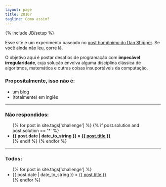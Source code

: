 ```yaml
---
layout: page
title: 2016?
tagline: Como assim?
---
```

{% include JB/setup %}

Esse site é um experimento baseado no [post homônimo do Dan Shipper](http://danshipper.com/124690091). 
Se você ainda não leu, corre lá.

O objetivo aqui é postar desafios de programação com **impecável irregularidade**, 
cuja solução envolva alguma disciplina clássica de algoritmos, matemática e outras 
coisas insuportáveis da computação.

### Propositalmente, isso não é:

* um blog
* (totalmente) em inglês

***

### Não respondidos:

<ul class="posts">
  {% for post in site.tags['challenge'] %}
    {% if post.solution and post.solution == '*' %}
        <li><strong><span>{{ post.date | date_to_string }}</span> &raquo; <a href="{{ BASE_PATH }}{{ post.url }}">{{ post.title }}</a></strong></li>
    {% endif %}
  {% endfor %}
</ul>


***

### Todos:

<ul class="posts">
  {% for post in site.tags['challenge'] %}
    <li><span>{{ post.date | date_to_string }}</span> &raquo; <a href="{{ BASE_PATH }}{{ post.url }}">{{ post.title }}</a></li>
  {% endfor %}
</ul>

